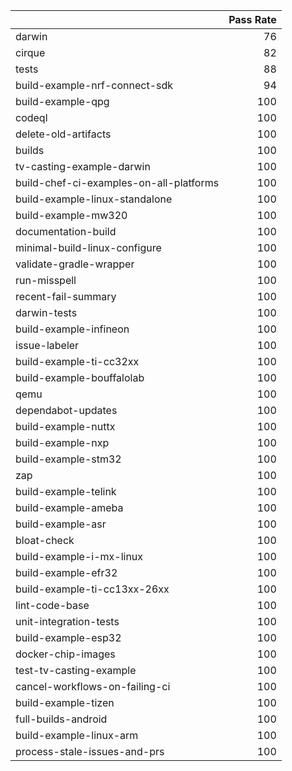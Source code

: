 |                                         |   Pass Rate |
|:----------------------------------------|------------:|
| darwin                                  |          76 |
| cirque                                  |          82 |
| tests                                   |          88 |
| build-example-nrf-connect-sdk           |          94 |
| build-example-qpg                       |         100 |
| codeql                                  |         100 |
| delete-old-artifacts                    |         100 |
| builds                                  |         100 |
| tv-casting-example-darwin               |         100 |
| build-chef-ci-examples-on-all-platforms |         100 |
| build-example-linux-standalone          |         100 |
| build-example-mw320                     |         100 |
| documentation-build                     |         100 |
| minimal-build-linux-configure           |         100 |
| validate-gradle-wrapper                 |         100 |
| run-misspell                            |         100 |
| recent-fail-summary                     |         100 |
| darwin-tests                            |         100 |
| build-example-infineon                  |         100 |
| issue-labeler                           |         100 |
| build-example-ti-cc32xx                 |         100 |
| build-example-bouffalolab               |         100 |
| qemu                                    |         100 |
| dependabot-updates                      |         100 |
| build-example-nuttx                     |         100 |
| build-example-nxp                       |         100 |
| build-example-stm32                     |         100 |
| zap                                     |         100 |
| build-example-telink                    |         100 |
| build-example-ameba                     |         100 |
| build-example-asr                       |         100 |
| bloat-check                             |         100 |
| build-example-i-mx-linux                |         100 |
| build-example-efr32                     |         100 |
| build-example-ti-cc13xx-26xx            |         100 |
| lint-code-base                          |         100 |
| unit-integration-tests                  |         100 |
| build-example-esp32                     |         100 |
| docker-chip-images                      |         100 |
| test-tv-casting-example                 |         100 |
| cancel-workflows-on-failing-ci          |         100 |
| build-example-tizen                     |         100 |
| full-builds-android                     |         100 |
| build-example-linux-arm                 |         100 |
| process-stale-issues-and-prs            |         100 |
